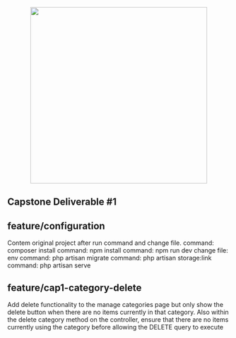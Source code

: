 <p align="center"><a href="https://laravel.com" target="_blank"><img src="https://raw.githubusercontent.com/laravel/art/master/logo-lockup/5%20SVG/2%20CMYK/1%20Full%20Color/laravel-logolockup-cmyk-red.svg" width="400"></a></p>

## Capstone Deliverable #1

## feature/configuration
Contem original project after run command and change file.
command: composer install
command: npm install
command: npm run dev
change file: env
command: php artisan migrate
command: php artisan storage:link
command: php artisan serve

## feature/cap1-category-delete
Add delete functionality to the manage categories page but only show the delete button 
when there are no items currently in that category. Also within the delete category method on 
the controller, ensure that there are no items currently using the category before allowing the 
DELETE query to execute
